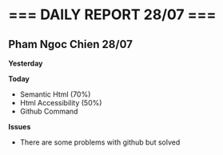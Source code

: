 # === DAILY REPORT 28/07 ===

## Pham Ngoc Chien 28/07

**Yesterday**

**Today**

- Semantic Html (70%)
- Html Accessibility (50%)
- Github Command

**Issues**

- There are some problems with github but solved
